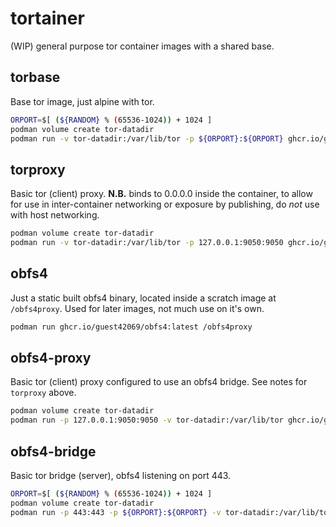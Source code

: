 # tortainer
(WIP) general purpose tor container images with a shared base.

## torbase
Base tor image, just alpine with tor.
```bash
ORPORT=$[ (${RANDOM} % (65536-1024)) + 1024 ]
podman volume create tor-datadir
podman run -v tor-datadir:/var/lib/tor -p ${ORPORT}:${ORPORT} ghcr.io/guest42069/torbase:latest --orport ${ORPORT} --nickname myrelay --contactinfo myemail@mydomain.com
```

## torproxy
Basic tor (client) proxy. **N.B.** binds to 0.0.0.0 inside the container, to allow for use in inter-container networking or exposure by publishing, do *not* use with host networking.
```bash
podman volume create tor-datadir
podman run -v tor-datadir:/var/lib/tor -p 127.0.0.1:9050:9050 ghcr.io/guest42069/torproxy:latest
```

## obfs4
Just a static built obfs4 binary, located inside a scratch image at `/obfs4proxy`. Used for later images, not much use on it's own.
```bash
podman run ghcr.io/guest42069/obfs4:latest /obfs4proxy
```

## obfs4-proxy
Basic tor (client) proxy configured to use an obfs4 bridge. See notes for `torproxy` above.
```bash
podman volume create tor-datadir
podman run -p 127.0.0.1:9050:9050 -v tor-datadir:/var/lib/tor ghcr.io/guest42069/obfs4-proxy:latest --bridge "obfs4 10.20.30.40:12345 3D7D7A39CCA78C7B0448AFA147EF4CC391564D03 cert=YvJSxrXcnXYZ+C9hsIr18bwsm5u5dtZG9DrLTo8CqY8mZlBjhXcUssJJ185mX+JCc/LSnQ iat-mode=0"
```

## obfs4-bridge
Basic tor bridge (server), obfs4 listening on port 443.
```bash
ORPORT=$[ (${RANDOM} % (65536-1024)) + 1024 ]
podman volume create tor-datadir
podman run -p 443:443 -p ${ORPORT}:${ORPORT} -v tor-datadir:/var/lib/tor ghcr.io/guest42069/obfs4-bridge:latest --contactinfo myemail@mydomain.com --orport ${ORPORT} --nickname myrelay
```
